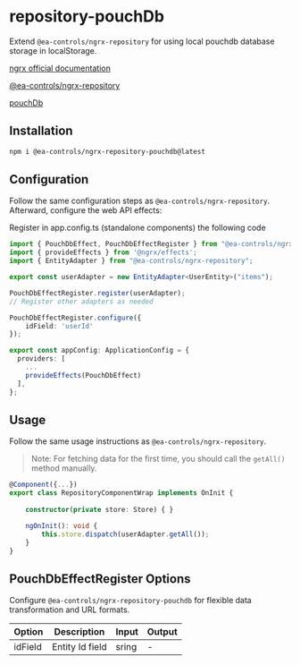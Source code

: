 # repository-pouchDb

Extend `@ea-controls/ngrx-repository` for using local pouchdb database storage in localStorage.

[ngrx official documentation](https://ngrx.io/)

[@ea-controls/ngrx-repository](https://www.npmjs.com/package/@ea-controls/ngrx-repository)

[pouchDb](https://pouchdb.com/)

## Installation

```bash
npm i @ea-controls/ngrx-repository-pouchdb@latest
```

## Configuration

Follow the same configuration steps as `@ea-controls/ngrx-repository`. Afterward, configure the web API effects:

Register in app.config.ts (standalone components) the following code

```typescript
import { PouchDbEffect, PouchDbEffectRegister } from "@ea-controls/ngrx-repository-pouchdb";
import { provideEffects } from '@ngrx/effects';
import { EntityAdapter } from "@ea-controls/ngrx-repository";

export const userAdapter = new EntityAdapter<UserEntity>("items");

PouchDbEffectRegister.register(userAdapter);
// Register other adapters as needed

PouchDbEffectRegister.configure({
    idField: 'userId'
});

export const appConfig: ApplicationConfig = {
  providers: [
    ...
    provideEffects(PouchDbEffect)
  ],
};
```

## Usage

Follow the same usage instructions as `@ea-controls/ngrx-repository`.

>Note: For fetching data for the first time, you should call the `getAll()` method manually.

```typescript
@Component({...})
export class RepositoryComponentWrap implements OnInit {
    
    constructor(private store: Store) { }

    ngOnInit(): void {
        this.store.dispatch(userAdapter.getAll());
    }
}
```

## PouchDbEffectRegister Options

Configure `@ea-controls/ngrx-repository-pouchdb` for flexible data transformation and URL formats.

| Option                  | Description                                          | Input                                   | Output                         |
|-------------------------|------------------------------------------------------|-----------------------------------------|--------------------------------|
| idField                 | Entity Id field           | sring   | - |